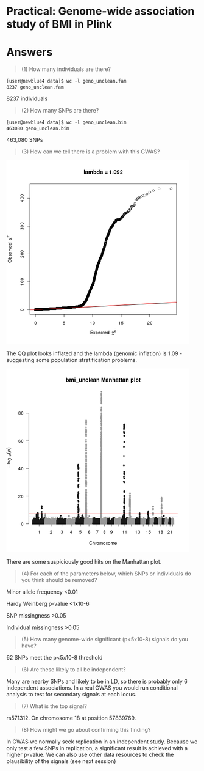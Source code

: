 # Practical: Genome-wide association study of BMI in Plink
# Answers

> (1) How many individuals are there?

```
[user@newblue4 data]$ wc -l geno_unclean.fam
8237 geno_unclean.fam
```

8237 individuals

> (2) How many SNPs are there?

```
[user@newblue4 data]$ wc -l geno_unclean.bim
463080 geno_unclean.bim
```

463,080 SNPs

> (3) How can we tell there is a problem with this GWAS?

![alt text](https://github.com/epxlp/Genetics_short_course_2016/blob/master/pract3_GWAS/answers/bmi_unclean_qqplot.png)

The QQ plot looks inflated and the lambda (genomic inflation) is 1.09 - suggesting some population stratification problems.

![alt text](https://github.com/epxlp/Genetics_short_course_2016/blob/master/pract3_GWAS/answers/bmi_unclean_manhattan.png)

There are some suspiciously good hits on the Manhattan plot.

> (4) For each of the parameters below, which SNPs or individuals do you think should be removed?

Minor allele frequency <0.01

Hardy Weinberg p-value <1x10-6

SNP missingness >0.05

Individual missingness >0.05


> (5) How many genome-wide significant (p<5x10-8) signals do you have?

62 SNPs meet the p<5x10-8 threshold

> (6) Are these likely to all be independent?

Many are nearby SNPs and likely to be in LD, so there is probably only 6 independent associations. 
In a real GWAS you would run conditional analysis to test for secondary signals at each locus.

> (7) What is the top signal?

rs571312. On chromosome 18 at position 57839769.

> (8) How might we go about confirming this finding?

In GWAS we normally seek replication in an independent study. 
Because we only test a few SNPs in replication, a significant result is achieved with a higher p-value.
We can also use other data resources to check the plausibility of the signals (see next session)
